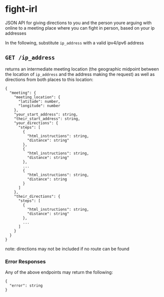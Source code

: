 # fight-irl
JSON API for giving directions to you and the person youre arguing with online to a meeting place where you can fight in person, based on your ip addresses

In the following, substitute `ip_address` with a valid ipv4/ipv6 address

`GET /ip_address`
---
returns an intermediate meeting location (the geographic midpoint between the location of `ip_address` and the address making the request) as well as directions
from both places to this location:
```
{
  "meeting": {
    "meeting_location": {
      "latitude": number,
      "longitude": number
    },
    "your_start_address": string,
    "their_start_address": string,
    "your_directions": {
      "steps": [
        {
          "html_instructions": string,
          "distance": string"
        },
        {
          "html_instructions": string,
          "distance": string"
        },
        ...
        {
          "html_instructions": string,
          "distance": string
        }
      ]
    },
    "their_directions": {
      "steps": [
        {
          "html_instructions": string,
          "distance": string"
        },
        ...
      ]
    }
  }
}
```
note: directions may not be included if no route can be found

### Error Responses
Any of the above endpoints may return the following:
```
{
  "error": string
}
```
